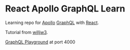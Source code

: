 # React Apollo GraphQL Learn
Learning repo for [Apollo](https://www.apollographql.com/docs/) [GraphQL](https://graphql.org/) with [React](https://reactjs.org/).

Tutorial from [willjw3](https://www.youtube.com/watch?v=h-ZCVUAzR-0&list=PLASldBPN_pkDUuOzyPotAkKmvwqyDoA0g).

[GraphQL Playground](http://localhost:4000/graphql) at port 4000
